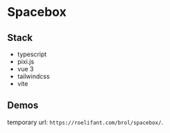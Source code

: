 # Spacebox

## Stack
- typescript
- pixi.js
- vue 3
- tailwindcss
- vite

## Demos

temporary url: `https://roelifant.com/brol/spacebox/`.